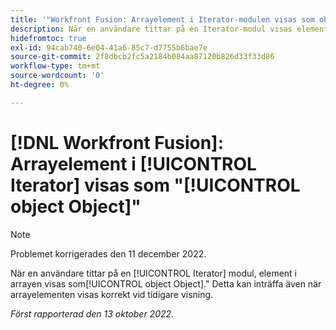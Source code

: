 ```yaml
---
title: '"Workfront Fusion: Arrayelement i Iterator-modulen visas som objektobjektets objektobjekt'
description: När en användare tittar på en Iterator-modul visas elementen i arrayen som object-objekt. Detta kan inträffa även när arrayelementen visas korrekt vid tidigare visning.
hidefromtoc: true
exl-id: 94cab740-6e04-41a6-85c7-d7755b6bae7e
source-git-commit: 2f8dbcb2fc5a2184b084aa87120b826d33f33d86
workflow-type: tm+mt
source-wordcount: '0'
ht-degree: 0%

---
```


# [!DNL Workfront Fusion]: Arrayelement i [!UICONTROL Iterator] visas som &quot;[!UICONTROL object Object]&quot;

>[!NOTE]
>
>Problemet korrigerades den 11 december 2022.

När en användare tittar på en [!UICONTROL Iterator] modul, element i arrayen visas som[!UICONTROL object Object].&quot; Detta kan inträffa även när arrayelementen visas korrekt vid tidigare visning.

_Först rapporterad den 13 oktober 2022._
